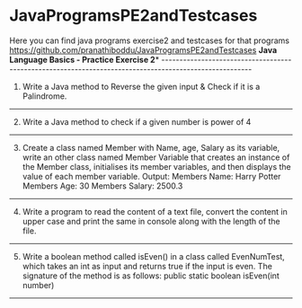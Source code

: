 # JavaProgramsPE2andTestcases
Here you can find java programs exercise2 and testcases for that programs
https://github.com/pranathiboddu/JavaProgramsPE2andTestcases
**********Java Language Basics - Practice Exercise 2*********** ------------------------------------------------------------------------------------------------------- 
1. Write a Java method to Reverse the given input & Check if it is a Palindrome. 
------------------------------------------------------------------------------------------------------------------------ 
2. Write a Java method to check if a given number is power of 4 
------------------------------------------------------------------------------------------------------------------------ 
3. Create a class named Member with Name, age, Salary as its variable, write an other class named Member Variable that creates an instance of the Member class, initialises its member variables, and then displays the value of each member variable. 
Output: Members Name: Harry Potter Members Age: 30 Members Salary: 2500.3 
------------------------------------------------------------------------------------------------------------------------
4. Write a program to read the content of a text file, convert the content in upper case and print the same in console along with the length of the file. 
------------------------------------------------------------------------------------------------------------------------ 
5. Write a boolean method called isEven() in a class called EvenNumTest, which takes an int as input and returns true if the input is even. The signature of the method is as follows: public static boolean isEven(int number) 
------------------------------------------------------------------------------------------------------------------------ 


